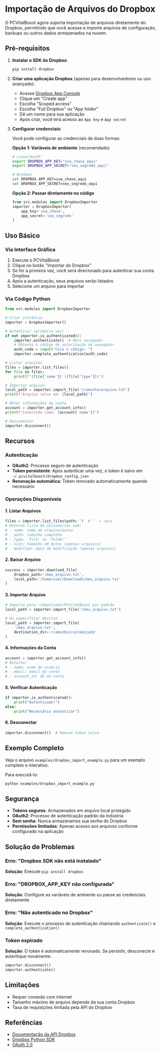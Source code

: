 # Importação de Arquivos do Dropbox

O PCVitalBoost agora suporta importação de arquivos diretamente do Dropbox, permitindo que você acesse e importe arquivos de configuração, backups ou outros dados armazenados na nuvem.

## Pré-requisitos

1. **Instalar o SDK do Dropbox**:
   ```bash
   pip install dropbox
   ```

2. **Criar uma aplicação Dropbox** (apenas para desenvolvedores ou uso avançado):
   - Acesse [Dropbox App Console](https://www.dropbox.com/developers/apps)
   - Clique em "Create app"
   - Escolha "Scoped access"
   - Escolha "Full Dropbox" ou "App folder"
   - Dê um nome para sua aplicação
   - Após criar, você terá acesso ao `App key` e `App secret`

3. **Configurar credenciais**:
   
   Você pode configurar as credenciais de duas formas:
   
   **Opção 1: Variáveis de ambiente** (recomendado)
   ```bash
   # Linux/macOS
   export DROPBOX_APP_KEY="sua_chave_aqui"
   export DROPBOX_APP_SECRET="seu_segredo_aqui"
   
   # Windows
   set DROPBOX_APP_KEY=sua_chave_aqui
   set DROPBOX_APP_SECRET=seu_segredo_aqui
   ```
   
   **Opção 2: Passar diretamente no código**
   ```python
   from src.modules import DropboxImporter
   importer = DropboxImporter(
       app_key='sua_chave',
       app_secret='seu_segredo'
   )
   ```

## Uso Básico

### Via Interface Gráfica

1. Execute o PCVitalBoost
2. Clique no botão "Importar do Dropbox"
3. Se for a primeira vez, você será direcionado para autenticar sua conta Dropbox
4. Após a autenticação, seus arquivos serão listados
5. Selecione um arquivo para importar

### Via Código Python

```python
from src.modules import DropboxImporter

# Criar instância
importer = DropboxImporter()

# Autenticar (primeira vez)
if not importer.is_authenticated():
    importer.authenticate()  # Abre navegador
    # Obtenha o código de autorização do navegador
    auth_code = input("Cole o código: ")
    importer.complete_authentication(auth_code)

# Listar arquivos
files = importer.list_files()
for file in files:
    print(f"{file['name']} ({file['type']})")

# Importar arquivo
local_path = importer.import_file('/caminho/arquivo.txt')
print(f"Arquivo salvo em: {local_path}")

# Obter informações da conta
account = importer.get_account_info()
print(f"Conectado como: {account['name']}")

# Desconectar
importer.disconnect()
```

## Recursos

### Autenticação
- **OAuth2**: Processo seguro de autenticação
- **Token persistente**: Após autenticar uma vez, o token é salvo em `~/.pcvitalboost/dropbox_config.json`
- **Renovação automática**: Token renovado automaticamente quando necessário

### Operações Disponíveis

#### 1. Listar Arquivos
```python
files = importer.list_files(path='')  # '' = raiz
# Retorna lista de dicionários com:
# - name: nome do arquivo/pasta
# - path: caminho completo
# - type: 'file' ou 'folder'
# - size: tamanho em bytes (apenas arquivos)
# - modified: data de modificação (apenas arquivos)
```

#### 2. Baixar Arquivo
```python
success = importer.download_file(
    dropbox_path='/meu_arquivo.txt',
    local_path='/home/user/Downloads/meu_arquivo.txt'
)
```

#### 3. Importar Arquivo
```python
# Importa para ~/Downloads/PCVitalBoost por padrão
local_path = importer.import_file('/meu_arquivo.txt')

# Ou especificar destino
local_path = importer.import_file(
    '/meu_arquivo.txt',
    destination_dir='/caminho/customizado'
)
```

#### 4. Informações da Conta
```python
account = importer.get_account_info()
# Retorna:
# - name: nome do usuário
# - email: email da conta
# - account_id: ID da conta
```

#### 5. Verificar Autenticação
```python
if importer.is_authenticated():
    print("Autenticado!")
else:
    print("Necessário autenticar")
```

#### 6. Desconectar
```python
importer.disconnect()  # Remove token salvo
```

## Exemplo Completo

Veja o arquivo `examples/dropbox_import_example.py` para um exemplo completo e interativo.

Para executá-lo:
```bash
python examples/dropbox_import_example.py
```

## Segurança

- **Tokens seguros**: Armazenados em arquivo local protegido
- **OAuth2**: Processo de autenticação padrão da indústria
- **Sem senha**: Nunca armazenamos sua senha do Dropbox
- **Permissões limitadas**: Apenas acesso aos arquivos conforme configurado na aplicação

## Solução de Problemas

### Erro: "Dropbox SDK não está instalado"
**Solução**: Execute `pip install dropbox`

### Erro: "DROPBOX_APP_KEY não configurada"
**Solução**: Configure as variáveis de ambiente ou passe as credenciais diretamente

### Erro: "Não autenticado no Dropbox"
**Solução**: Execute o processo de autenticação chamando `authenticate()` e `complete_authentication()`

### Token expirado
**Solução**: O token é automaticamente renovado. Se persistir, desconecte e autentique novamente:
```python
importer.disconnect()
importer.authenticate()
```

## Limitações

- Requer conexão com internet
- Tamanho máximo de arquivo depende da sua conta Dropbox
- Taxa de requisições limitada pela API do Dropbox

## Referências

- [Documentação da API Dropbox](https://www.dropbox.com/developers/documentation)
- [Dropbox Python SDK](https://github.com/dropbox/dropbox-sdk-python)
- [OAuth 2.0](https://oauth.net/2/)
